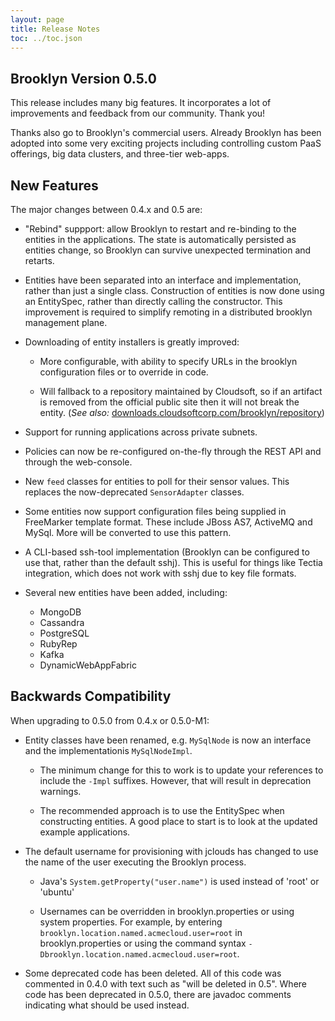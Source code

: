 ```yaml
---
layout: page
title: Release Notes
toc: ../toc.json
---
```


## Brooklyn Version 0.5.0

This release includes many big features. It incorporates a lot of improvements and feedback from our community. Thank you!

Thanks also go to Brooklyn's commercial users. Already Brooklyn has been adopted into some very exciting projects including controlling custom PaaS offerings, big data clusters, and three-tier web-apps.

New Features
------------

The major changes between 0.4.x and 0.5 are:

* "Rebind" suppport: allow Brooklyn to restart and re-binding to the entities in the applications.
  The state is automatically persisted as entities change, so Brooklyn can survive unexpected termination
  and retarts.

* Entities have been separated into an interface and implementation, rather than just a single class.
  Construction of entities is now done using an EntitySpec, rather than directly calling the constructor.
  This improvement is required to simplify remoting in a distributed brooklyn management plane.

* Downloading of entity installers is greatly improved:

  * More configurable, with ability to specify URLs in the brooklyn configuration files or to override in code.

  * Will fallback to a repository maintained by Cloudsoft, so if an artifact is removed from the official public site then it will not break the entity. (*See also:* [downloads.cloudsoftcorp.com/brooklyn/repository](http://downloads.cloudsoftcorp.com/brooklyn/repository/))

* Support for running applications across private subnets.

* Policies can now be re-configured on-the-fly through the REST API and through the web-console.

* New `feed` classes for entities to poll for their sensor values.
  This replaces the now-deprecated `SensorAdapter` classes.

* Some entities now support configuration files being supplied in FreeMarker template format. These include JBoss AS7, ActiveMQ and MySql. More will be converted to use this pattern.

* A CLI-based ssh-tool implementation (Brooklyn can be configured to use that, rather than the default sshj).
  This is useful for things like Tectia integration, which does not work with sshj due to key file formats.

* Several new entities have been added, including:

  * MongoDB
  * Cassandra
  * PostgreSQL
  * RubyRep
  * Kafka
  * DynamicWebAppFabric

Backwards Compatibility
---------------------

When upgrading to 0.5.0 from 0.4.x or 0.5.0-M1:

* Entity classes have been renamed, e.g. `MySqlNode` is now an interface and the implementationis `MySqlNodeImpl`.

  * The minimum change for this to work is to update your references to include the `-Impl` suffixes. However, that will result in deprecation warnings.

  * The recommended approach is to use the EntitySpec when constructing entities. A good place to start is to look at the updated example applications.

* The default username for provisioning with jclouds has changed to use the name of the user executing the Brooklyn process.

  * Java's `System.getProperty("user.name")` is used instead of 'root' or 'ubuntu'

  * Usernames can be overridden in brooklyn.properties or using system properties. For example, by entering `brooklyn.location.named.acmecloud.user=root` in brooklyn.properties or using the command syntax `-Dbrooklyn.location.named.acmecloud.user=root`.

* Some deprecated code has been deleted. All of this code was commented in 0.4.0 with text such as "will be deleted in 0.5". Where code has been deprecated in 0.5.0, there are javadoc comments indicating what should be used instead. 